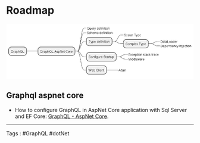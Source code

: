 # Roadmap

![graphql.png](../../out/diagram/themes/graphql/graphql.png)

## Graphql aspnet core

- How to configure GraphQL in AspNet Core application with Sql Server and EF Core: [GraphQL - AspNet Core](GraphQL-AspNetCore.md).

---

Tags : #GraphQL #dotNet
